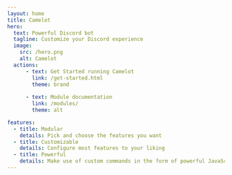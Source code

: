 ```yaml
---
layout: home
title: Camelot
hero:
  text: Powerful Discord bot
  tagline: Customize your Discord experience
  image:
    src: /hero.png
    alt: Camelot
  actions:
      - text: Get Started running Camelot
        link: /get-started.html
        theme: brand
    
      - text: Module documentation
        link: /modules/
        theme: alt

features:
  - title: Modular
    details: Pick and choose the features you want
  - title: Customizable
    details: Configure most features to your liking
  - title: Powerful
    details: Make use of custom commands in the form of powerful JavaScript tricks
---
```

